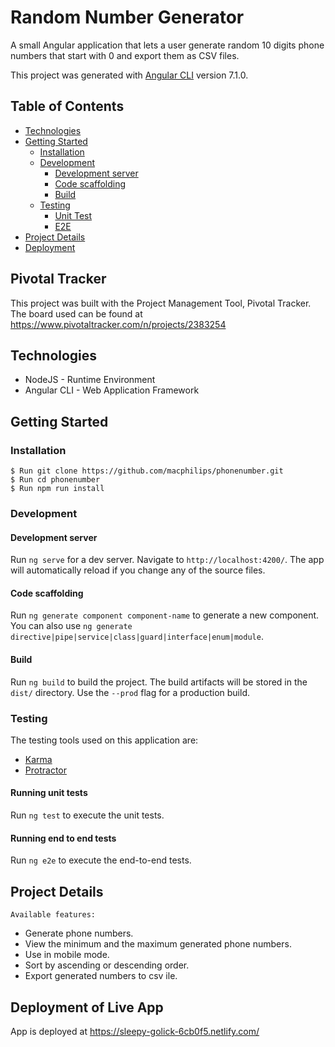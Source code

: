 # Random Number Generator
A small Angular application that lets a user generate random 10 digits phone numbers that start with 0 and export them as CSV files. 

This project was generated with [Angular CLI](https://github.com/angular/angular-cli) version 7.1.0.

## Table of Contents
* [Technologies](#technologies)
* [Getting Started](#getting-started)
  * [Installation](#installation)
  * [Development](#development)
    * [Development server](#development-server)
    * [Code scaffolding](#code-scaffolding)
    * [Build](#build)
  * [Testing](#testing)
    * [Unit Test](#running-unit-tests)
    * [E2E](#Running-end-to-end-tests)
* [Project Details](#project-details)
* [Deployment](#deployment-of-live-app)

## Pivotal Tracker

This project was built with the Project Management Tool, Pivotal Tracker. The board used can be found at https://www.pivotaltracker.com/n/projects/2383254

## Technologies

* NodeJS - Runtime Environment
* Angular CLI - Web Application Framework

## Getting Started

### Installation
```
$ Run git clone https://github.com/macphilips/phonenumber.git
$ Run cd phonenumber
$ Run npm run install
```

### Development

#### Development server

Run `ng serve` for a dev server. Navigate to `http://localhost:4200/`. The app will automatically reload if you change any of the source files.

#### Code scaffolding

Run `ng generate component component-name` to generate a new component. You can also use `ng generate directive|pipe|service|class|guard|interface|enum|module`.

#### Build

Run `ng build` to build the project. The build artifacts will be stored in the `dist/` directory. Use the `--prod` flag for a production build.


### Testing
The testing tools used on this application are:
* [Karma](https://karma-runner.github.io)
* [Protractor](http://www.protractortest.org/)

#### Running unit tests

Run `ng test` to execute the unit tests.

#### Running end to end tests

Run `ng e2e` to execute the end-to-end tests.

## Project Details
`Available features:`
 - Generate phone numbers.
 - View the minimum and the maximum generated phone numbers.
 - Use in mobile mode.
 - Sort by ascending or descending order.
 - Export generated numbers to csv ile.


## Deployment of Live App
App is deployed at https://sleepy-golick-6cb0f5.netlify.com/

